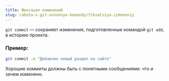 ```yaml
---
title: Фиксация изменений
slug: rabota-s-git-osnovnye-komandy/fiksatsiya-izmeneniy
---
```


`git commit` — сохраняет изменения, подготовленные командой `git add`, в историю проекта.

### Пример:

```bash
git commit -m "Добавлен новый раздел на сайте"
```

Хорошие коммиты должны быть с понятными сообщениями: что и зачем изменено.
